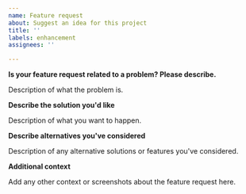 ```yaml
---
name: Feature request
about: Suggest an idea for this project
title: ''
labels: enhancement
assignees: ''

---
```


**Is your feature request related to a problem? Please describe.**

Description of what the problem is.

**Describe the solution you'd like**

Description of what you want to happen.

**Describe alternatives you've considered**

Description of any alternative solutions or features you've considered.

**Additional context**

Add any other context or screenshots about the feature request here.
